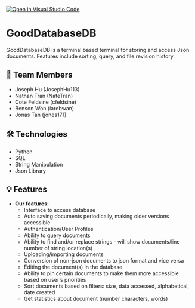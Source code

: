 [![Open in Visual Studio Code](https://classroom.github.com/assets/open-in-vscode-718a45dd9cf7e7f842a935f5ebbe5719a5e09af4491e668f4dbf3b35d5cca122.svg)](https://classroom.github.com/online_ide?assignment_repo_id=11509565&assignment_repo_type=AssignmentRepo)
# GoodDatabaseDB
  GoodDatabaseDB is a terminal based terminal for storing and access Json documents. Features include sorting, query, and file revision history.

## 👥 Team Members
- Joseph Hu (JosephHu113)
- Nathan Tran (NateTran)
- Cote Feldsine (cfeldsine)
- Benson Won (iarebwan)
- Jonas Tan (jones171)

## 🛠️ Technologies
- Python
- SQL
- String Manipulation
- Json Library

## 💡 Features 
- **Our features:**
  - Interface to access database
  - Auto saving documents periodically, making older versions accessible
  - Authentication/User Profiles
  - Ability to query documents
  - Ability to find and/or replace strings - will show documents/line number of string location(s)
  - Uploading/importing documents 
  - Conversion of non-json documents to json format and vice versa
  - Editing the document(s) in the database
  - Ability to pin certain documents to make them more accessible based on user’s priorities
  - Sort documents based on filters: size, data accessed, alphabetical, date created
  - Get statistics about document (number characters, words)
